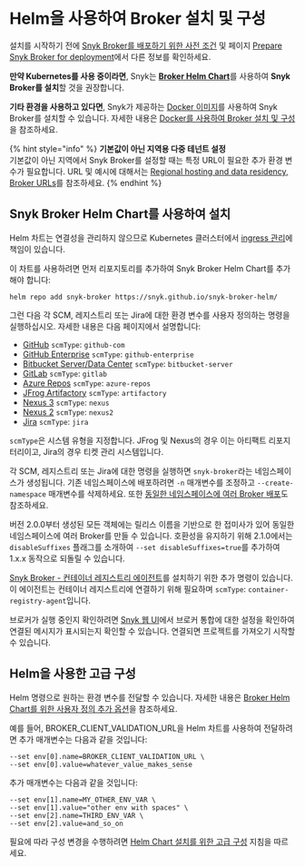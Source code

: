 # Helm을 사용하여 Broker 설치 및 구성

설치를 시작하기 전에 [Snyk Broker를 배포하기 위한 사전 조건](../prepare-snyk-broker-for-deployment.md#prerequisites-for-snyk-broker) 및 페이지 [Prepare Snyk Broker for deployment](../prepare-snyk-broker-for-deployment.md)에서 다른 정보를 확인하세요.

**만약 Kubernetes를 사용 중이라면**, Snyk는 [**Broker Helm Chart**](https://github.com/snyk/snyk-broker-helm)를 사용하여 **Snyk Broker를 설치**할 것을 권장합니다.

**기타 환경을 사용하고 있다면**, Snyk가 제공하는 [Docker 이미지](https://github.com/snyk/broker)를 사용하여 Snyk Broker를 설치할 수 있습니다. 자세한 내용은 [Docker를 사용하여 Broker 설치 및 구성](install-and-configure-broker-using-docker.md)을 참조하세요.

{% hint style="info" %}
**기본값이 아닌 지역용 다중 테넌트 설정**\
기본값이 아닌 지역에서 Snyk Broker를 설정할 때는 특정 URL이 필요한 추가 환경 변수가 필요합니다. URL 및 예시에 대해서는 [Regional hosting and data residency, Broker URLs](https://docs.snyk.io/working-with-snyk/regional-hosting-and-data-residency#broker-urls)를 참조하세요.
{% endhint %}

## Snyk Broker Helm Chart를 사용하여 설치

Helm 차트는 연결성을 관리하지 않으므로 Kubernetes 클러스터에서 [ingress 관리](advanced-configuration-for-helm-chart-installation/ingress-options-with-snyk-broker-helm-installation.md)에 책임이 있습니다.

이 차트를 사용하려면 먼저 리포지토리를 추가하여 Snyk Broker Helm Chart를 추가해야 합니다:

`helm repo add snyk-broker https://snyk.github.io/snyk-broker-helm/`

그런 다음 각 SCM, 레지스트리 또는 Jira에 대한 환경 변수를 사용자 정의하는 명령을 실행하십시오. 자세한 내용은 다음 페이지에서 설명합니다:

* [GitHub](github-prerequisites-and-steps-to-install-and-configure-broker/github-install-and-configure-using-helm.md) `scmType`: `github-com`
* [GitHub Enterprise](github-enterprise-prerequisites-and-steps-to-install-and-configure-broker/github-enterprise-install-and-configure-using-helm.md) `scmType`: `github-enterprise`
* [Bitbucket Server/Data Center](bitbucket-server-data-center-prerequisites-and-steps-to-install-and-configure-broker/bitbucket-server-data-center-install-and-configure-using-helm.md) `scmType`: `bitbucket-server`
* [GitLab](gitlab-prerequisites-and-steps-to-install-and-configure-broker/gitlab-install-and-configure-using-helm.md) `scmType`: `gitlab`
* [Azure Repos](azure-repos-prerequisites-and-steps-to-install-and-configure-broker/azure-repos-install-and-configure-and-configure-using-helm.md) `scmType`: `azure-repos`
* [JFrog Artifactory](artifactory-repository-install-and-configure-broker/artifactory-repository-install-and-configure-using-helm.md) `scmType`: `artifactory`
* [Nexus 3](nexus-repository-prerequisites-and-steps-to-install-and-configure-broker/nexus-repository-install-and-configure-using-helm.md) `scmType`: `nexus`
* [Nexus 2](nexus-repository-prerequisites-and-steps-to-install-and-configure-broker/nexus-repository-install-and-configure-using-helm.md) `scmType`: `nexus2`
* [Jira](jira-prerequisites-and-steps-to-install-and-configure-broker/jira-install-and-configure-using-helm.md) `scmType`: `jira`

`scmType`은 시스템 유형을 지정합니다. JFrog 및 Nexus의 경우 이는 아티팩트 리포지터리이고, Jira의 경우 티켓 관리 시스템입니다.

각 SCM, 레지스트리 또는 Jira에 대한 명령을 실행하면 `snyk-broker`라는 네임스페이스가 생성됩니다. 기존 네임스페이스에 배포하려면 `-n` 매개변수를 조정하고 `--create-namespace` 매개변수를 삭제하세요. 또한 [동일한 네임스페이스에 여러 Broker 배포](advanced-configuration-for-helm-chart-installation/deploying-multiple-brokers-in-the-same-namespace.md)도 참조하세요.

버전 2.0.0부터 생성된 모든 객체에는 릴리스 이름을 기반으로 한 접미사가 있어 동일한 네임스페이스에 여러 Broker를 만들 수 있습니다. 호환성을 유지하기 위해 2.1.0에서는 `disableSuffixes` 플래그를 소개하여 `--set disableSuffixes=true`를 추가하여 1.x.x 동작으로 되돌릴 수 있습니다.

[Snyk Broker - 컨테이너 레지스트리 에이전트](../snyk-broker-container-registry-agent/)를 설치하기 위한 추가 명령이 있습니다. 이 에이전트는 컨테이너 레지스트리에 연결하기 위해 필요하며 `scmType`: `container-registry-agent`입니다.

브로커가 실행 중인지 확인하려면 [Snyk 웹 UI](https://app.snyk.io)에서 브로커 통합에 대한 설정을 확인하여 연결된 메시지가 표시되는지 확인할 수 있습니다. 연결되면 프로젝트를 가져오기 시작할 수 있습니다.

## Helm을 사용한 고급 구성

Helm 명령으로 원하는 환경 변수를 전달할 수 있습니다. 자세한 내용은 [Broker Helm Chart를 위한 사용자 정의 추가 옵션](advanced-configuration-for-helm-chart-installation/custom-additional-options-for-broker-helm-chart-installation.md)을 참조하세요.

예를 들어, BROKER\_CLIENT\_VALIDATION\_URL을 Helm 차트를 사용하여 전달하려면 추가 매개변수는 다음과 같을 것입니다:

`--set env[0].name=BROKER_CLIENT_VALIDATION_URL \`\
`--set env[0].value=whatever_value_makes_sense`

추가 매개변수는 다음과 같을 것입니다:

`--set env[1].name=MY_OTHER_ENV_VAR \`\
`--set env[1].value="other env with spaces" \`\
`--set env[2].name=THIRD_ENV_VAR \`\
`--set env[2].value=and_so_on`

필요에 따라 구성 변경을 수행하려면 [Helm Chart 설치를 위한 고급 구성](advanced-configuration-for-helm-chart-installation/) 지침을 따르세요.